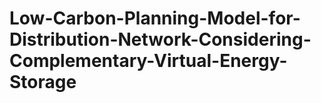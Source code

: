 # Low-Carbon-Planning-Model-for-Distribution-Network-Considering-Complementary-Virtual-Energy-Storage